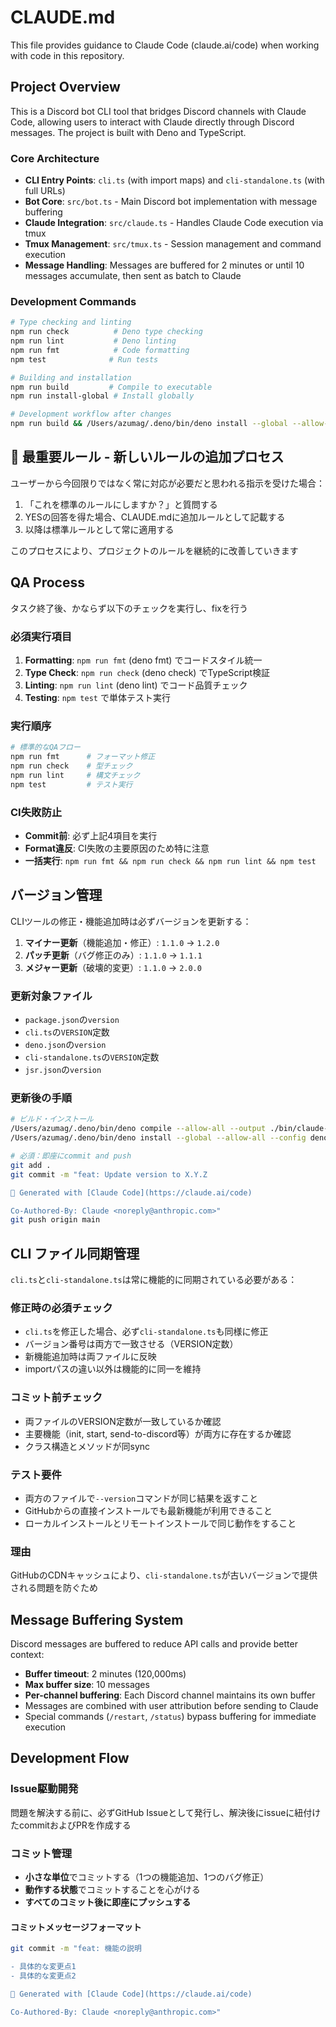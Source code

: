 # CLAUDE.md

This file provides guidance to Claude Code (claude.ai/code) when working with code in this repository.

## Project Overview

This is a Discord bot CLI tool that bridges Discord channels with Claude Code, allowing users to interact with Claude directly through Discord messages. The project is built with Deno and TypeScript.

### Core Architecture

- **CLI Entry Points**: `cli.ts` (with import maps) and `cli-standalone.ts` (with full URLs)
- **Bot Core**: `src/bot.ts` - Main Discord bot implementation with message buffering
- **Claude Integration**: `src/claude.ts` - Handles Claude Code execution via tmux
- **Tmux Management**: `src/tmux.ts` - Session management and command execution
- **Message Handling**: Messages are buffered for 2 minutes or until 10 messages accumulate, then sent as batch to Claude

### Development Commands

```bash
# Type checking and linting
npm run check          # Deno type checking
npm run lint           # Deno linting
npm run fmt            # Code formatting
npm test              # Run tests

# Building and installation
npm run build         # Compile to executable
npm run install-global # Install globally

# Development workflow after changes
npm run build && /Users/azumag/.deno/bin/deno install --global --allow-all --config deno.json -f -n claude-discord-bot cli.ts
```

## 🔨 最重要ルール - 新しいルールの追加プロセス

ユーザーから今回限りではなく常に対応が必要だと思われる指示を受けた場合：

1. 「これを標準のルールにしますか？」と質問する
2. YESの回答を得た場合、CLAUDE.mdに追加ルールとして記載する
3. 以降は標準ルールとして常に適用する

このプロセスにより、プロジェクトのルールを継続的に改善していきます

## QA Process

タスク終了後、かならず以下のチェックを実行し、fixを行う

### 必須実行項目

1. **Formatting**: `npm run fmt` (deno fmt) でコードスタイル統一
2. **Type Check**: `npm run check` (deno check) でTypeScript検証
3. **Linting**: `npm run lint` (deno lint) でコード品質チェック
4. **Testing**: `npm test` で単体テスト実行

### 実行順序

```bash
# 標準的なQAフロー
npm run fmt      # フォーマット修正
npm run check    # 型チェック
npm run lint     # 構文チェック  
npm test         # テスト実行
```

### CI失敗防止

- **Commit前**: 必ず上記4項目を実行
- **Format違反**: CI失敗の主要原因のため特に注意
- **一括実行**: `npm run fmt && npm run check && npm run lint && npm test`

## バージョン管理

CLIツールの修正・機能追加時は必ずバージョンを更新する：

1. **マイナー更新**（機能追加・修正）: `1.1.0` → `1.2.0`
2. **パッチ更新**（バグ修正のみ）: `1.1.0` → `1.1.1`
3. **メジャー更新**（破壊的変更）: `1.1.0` → `2.0.0`

### 更新対象ファイル

- `package.json`の`version`
- `cli.ts`の`VERSION`定数
- `deno.json`の`version`
- `cli-standalone.ts`の`VERSION`定数
- `jsr.json`の`version`

### 更新後の手順

```bash
# ビルド・インストール
/Users/azumag/.deno/bin/deno compile --allow-all --output ./bin/claude-discord-bot cli.ts
/Users/azumag/.deno/bin/deno install --global --allow-all --config deno.json -f -n claude-discord-bot cli.ts

# 必須：即座にcommit and push
git add .
git commit -m "feat: Update version to X.Y.Z

🤖 Generated with [Claude Code](https://claude.ai/code)

Co-Authored-By: Claude <noreply@anthropic.com>"
git push origin main
```

## CLI ファイル同期管理

`cli.ts`と`cli-standalone.ts`は常に機能的に同期されている必要がある：

### 修正時の必須チェック

- `cli.ts`を修正した場合、必ず`cli-standalone.ts`も同様に修正
- バージョン番号は両方で一致させる（VERSION定数）
- 新機能追加時は両ファイルに反映
- importパスの違い以外は機能的に同一を維持

### コミット前チェック

- 両ファイルのVERSION定数が一致しているか確認
- 主要機能（init, start, send-to-discord等）が両方に存在するか確認
- クラス構造とメソッドが同sync

### テスト要件

- 両方のファイルで`--version`コマンドが同じ結果を返すこと
- GitHubからの直接インストールでも最新機能が利用できること
- ローカルインストールとリモートインストールで同じ動作をすること

### 理由

GitHubのCDNキャッシュにより、`cli-standalone.ts`が古いバージョンで提供される問題を防ぐため

## Message Buffering System

Discord messages are buffered to reduce API calls and provide better context:

- **Buffer timeout**: 2 minutes (120,000ms)
- **Max buffer size**: 10 messages
- **Per-channel buffering**: Each Discord channel maintains its own buffer
- Messages are combined with user attribution before sending to Claude
- Special commands (`/restart`, `/status`) bypass buffering for immediate execution

## Development Flow

### Issue駆動開発

問題を解決する前に、必ずGitHub Issueとして発行し、解決後にissueに紐付けたcommitおよびPRを作成する

### コミット管理

- **小さな単位**でコミットする（1つの機能追加、1つのバグ修正）
- **動作する状態**でコミットすることを心がける
- **すべてのコミット後に即座にプッシュする**

#### コミットメッセージフォーマット

```bash
git commit -m "feat: 機能の説明

- 具体的な変更点1
- 具体的な変更点2

🤖 Generated with [Claude Code](https://claude.ai/code)

Co-Authored-By: Claude <noreply@anthropic.com>"
```
